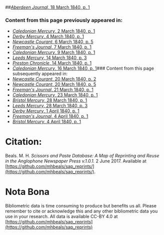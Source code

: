 ##[*Aberdeen Journal*, 18 March 1840, p. 1](https://mhbeals.github.io/sap_html/Aberdeen-Journal/Aberdeen-Journal-18-March-1840-p-1)

### Content from this page previously appeared in:
+ [*Caledonian Mercury*, 2 March 1840, p. 1](https://mhbeals.github.io/sap_html/Caledonian-Mercury/Caledonian-Mercury-2-March-1840-p-1)
+ [*Derby Mercury*, 4 March 1840, p. 1](https://mhbeals.github.io/sap_html/Derby-Mercury/Derby-Mercury-4-March-1840-p-1)
+ [*Newcastle Courant*, 6 March 1840, p. 5](https://mhbeals.github.io/sap_html/Newcastle-Courant/Newcastle-Courant-6-March-1840-p-5)
+ [*Freeman's Journal*, 7 March 1840, p. 1](https://mhbeals.github.io/sap_html/Freeman's-Journal/Freeman's-Journal-7-March-1840-p-1)
+ [*Caledonian Mercury*, 9 March 1840, p. 1](https://mhbeals.github.io/sap_html/Caledonian-Mercury/Caledonian-Mercury-9-March-1840-p-1)
+ [*Leeds Mercury*, 14 March 1840, p. 3](https://mhbeals.github.io/sap_html/Leeds-Mercury/Leeds-Mercury-14-March-1840-p-3)
+ [*Preston Chronicle*, 14 March 1840, p. 1](https://mhbeals.github.io/sap_html/Preston-Chronicle/Preston-Chronicle-14-March-1840-p-1)
+ [*Caledonian Mercury*, 16 March 1840, p. 1](https://mhbeals.github.io/sap_html/Caledonian-Mercury/Caledonian-Mercury-16-March-1840-p-1)### Content from this page subsequently appeared in:
+ [*Newcastle Courant*, 20 March 1840, p. 2](https://mhbeals.github.io/sap_html/Newcastle-Courant/Newcastle-Courant-20-March-1840-p-2)
+ [*Newcastle Courant*, 20 March 1840, p. 5](https://mhbeals.github.io/sap_html/Newcastle-Courant/Newcastle-Courant-20-March-1840-p-5)
+ [*Freeman's Journal*, 21 March 1840, p. 1](https://mhbeals.github.io/sap_html/Freeman's-Journal/Freeman's-Journal-21-March-1840-p-1)
+ [*Caledonian Mercury*, 23 March 1840, p. 1](https://mhbeals.github.io/sap_html/Caledonian-Mercury/Caledonian-Mercury-23-March-1840-p-1)
+ [*Bristol Mercury*, 28 March 1840, p. 1](https://mhbeals.github.io/sap_html/Bristol-Mercury/Bristol-Mercury-28-March-1840-p-1)
+ [*Leeds Mercury*, 28 March 1840, p. 3](https://mhbeals.github.io/sap_html/Leeds-Mercury/Leeds-Mercury-28-March-1840-p-3)
+ [*Derby Mercury*, 1 April 1840, p. 1](https://mhbeals.github.io/sap_html/Derby-Mercury/Derby-Mercury-1-April-1840-p-1)
+ [*Freeman's Journal*, 4 April 1840, p. 1](https://mhbeals.github.io/sap_html/Freeman's-Journal/Freeman's-Journal-4-April-1840-p-1)
+ [*Bristol Mercury*, 4 April 1840, p. 1](https://mhbeals.github.io/sap_html/Bristol-Mercury/Bristol-Mercury-4-April-1840-p-1)
                    
# Citation: 

Beals. M. H. *Scissors and Paste Database: A Map of Reprinting and Reuse in the Anglophone Newspaper Press v.1.0.1.* 2 June 2017. Available at [https://github.com/mhbeals/sap_reprints/](https://github.com/mhbeals/sap_reprints/). 
                    
# Nota Bona

Bibliometric data is time consuming to produce but benefits us all. Please remember to cite or acknowledge this and any other bibliometric data you use in your research. All data is available CC-BY 4.0 at [https://github.com/mhbeals/sap_reprints](https://github.com/mhbeals/sap_reprints)